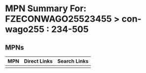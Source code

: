 



# MPN Summary For: FZECONWAGO25523455 > con-wago255 : 234-505

## MPNs
  

|MPN|Direct Links|Search Links|
| :--- | :--- | :--- |
||||
